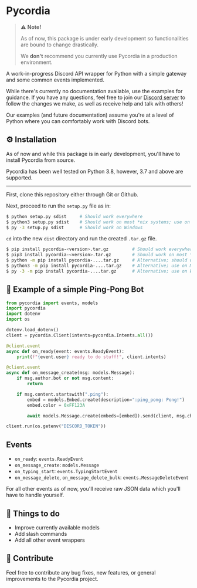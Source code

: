 # Pycordia

> ⚠️ **Note!**
> 
> As of now, this package is under early development so functionalities are bound to change drastically.
> 
> We **don't** recommend you currently use Pycordia in a production environment.

A work-in-progress Discord API wrapper for Python with a simple gateway and some common events implemented.

While there's currently no documentation available, use the examples for guidance. If you have any questions, feel free to join our [Discord server](https://discord.gg/h5JhXtGfXQ) to follow the changes we make, as well as receive help and talk with others!

Our examples (and future documentation) assume you're at a level of Python where you can comfortably work with Discord bots.

## :gear: Installation
 
As of now and while this package is in early development, you'll have to install Pycordia from source.
 
Pycordia has been well tested on Python 3.8, however, 3.7 and above are supported.

---

First, clone this repository either through Git or Github.

Next, proceed to run the `setup.py` file as in:
```sh
$ python setup.py sdist     # Should work everywhere
$ python3 setup.py sdist    # Should work on most *nix systems; use on MacOS
$ py -3 setup.py sdist      # Should work on Windows
```

`cd` into the new `dist` directory and run the created `.tar.gz` file.
```sh
$ pip install pycordia-<version>.tar.gz         # Should work everywhere
$ pip3 install pycordia-<version>.tar.gz        # Should work on most *nix systems; use on MacOS
$ python -m pip install pycordia-....tar.gz     # Alternative; should work everywhere
$ python3 -m pip install pycordia-....tar.gz    # Alternative; use on MacOS
$ py -3 -m pip install pycordia-....tar.gz      # Alternative; use on Windows
```

## :ping_pong: Example of a simple Ping-Pong Bot

```py
from pycordia import events, models
import pycordia
import dotenv
import os

dotenv.load_dotenv()
client = pycordia.Client(intents=pycordia.Intents.all())

@client.event
async def on_ready(event: events.ReadyEvent):
    print(f"{event.user} ready to do stuff!", client.intents)

@client.event
async def on_message_create(msg: models.Message):
    if msg.author.bot or not msg.content:
        return

    if msg.content.startswith(".ping"):
        embed = models.Embed.create(description=":ping_pong: Pong!")
        embed.color = 0xFF123A

        await models.Message.create(embeds=[embed]).send(client, msg.channel_id)

client.run(os.getenv("DISCORD_TOKEN"))
```

## Events

- `on_ready`: `events.ReadyEvent`
- `on_message_create`: `models.Message`
- `on_typing_start`: `events.TypingStartEvent`
- `on_message_delete`, `on_message_delete_bulk`: `events.MessageDeleteEvent`

For all other events as of now, you'll receive raw JSON data which you'll have to handle yourself.

## :bookmark: Things to do

- Improve currently available models
- Add slash commands
- Add all other event wrappers

## :book: Contribute

Feel free to contribute any bug fixes, new features, or general improvements to the Pycordia project.

